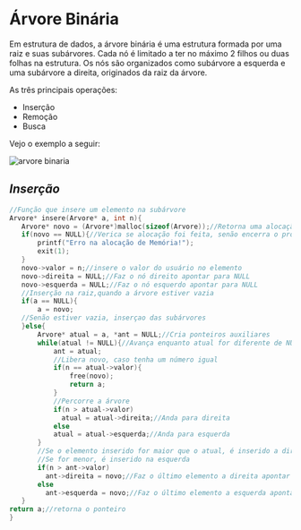 # Árvore Binária

 Em estrutura de dados, a árvore binária é uma estrutura formada por uma raiz e suas subárvores. Cada nó é limitado a ter no máximo 2 filhos ou duas folhas na estrutura. Os nós são organizados como subárvore a esquerda e uma subárvore a direita, originados da raiz da árvore.

As três principais operações:

- Inserção
- Remoção
- Busca

Vejo o exemplo a seguir:

 ![arvore binaria](http://www.desafiosdeti.com.br/wp-content/uploads/2017/02/arv1.png)

 ## *Inserção*

 ```c
 //Função que insere um elemento na subárvore
Arvore* insere(Arvore* a, int n){
    Arvore* novo = (Arvore*)malloc(sizeof(Arvore));//Retorna uma alocação na memória do tipo struct
    if(novo == NULL){//Verica se alocação foi feita, senão encerra o programa
        printf("Erro na alocação de Memória!");
        exit(1);
    }
    novo->valor = n;//insere o valor do usuário no elemento
    novo->direita = NULL;//Faz o nó direito apontar para NULL
    novo->esquerda = NULL;//Faz o nó esquerdo apontar para NULL
    //Inserção na raiz,quando a árvore estiver vazia
    if(a == NULL){
        a = novo;
    //Senão estiver vazia, inserçao das subárvores    
    }else{
        Arvore* atual = a, *ant = NULL;//Cria ponteiros auxiliares
        while(atual != NULL){//Avança enquanto atual for diferente de NULL
            ant = atual;
            //Libera novo, caso tenha um número igual
            if(n == atual->valor){
                free(novo);
                return a;
            }
            //Percorre a árvore 
            if(n > atual->valor)
              atual = atual->direita;//Anda para direita
            else
            atual = atual->esquerda;//Anda para esquerda  
        }
        //Se o elemento inserido for maior que o atual, é inserido a direita,
        //Se for menor, é inserido na esquerda
        if(n > ant->valor)
          ant->direita = novo;//Faz o último elemento a direita apontar para o novo elemento
        else
          ant->esquerda = novo;//Faz o último elemento a esquerda apontar para o novo elemento 
    }
return a;//retorna o ponteiro
}
 ```



